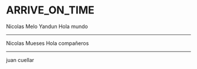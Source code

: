 # ARRIVE_ON_TIME

Nicolas Melo Yandun
Hola mundo


---
Nicolas Mueses
Hola compañeros

---
juan cuellar
